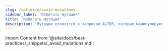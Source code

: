 ```yaml
---
slug: /optimize/avoid-mutations
sidebar_label: 'Избегать мутаций'
title: 'Избегать мутаций'
description: 'Мутации относятся к запросам ALTER, которые манипулируют данными таблицы'
---
```


import Content from '@site/docs/best-practices/_snippets/_avoid_mutations.md';

<Content />

